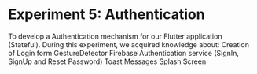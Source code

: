 # Experiment 5: Authentication
To develop a Authentication mechanism for our Flutter application (Stateful). During this experiment, we acquired knowledge about: Creation of Login form GestureDetector Firebase Authentication service (SignIn, SignUp and Reset Password) Toast Messages Splash Screen
